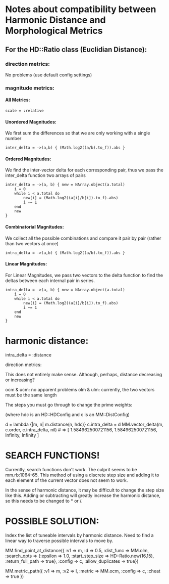 # Notes about compatibility between Harmonic Distance and Morphological Metrics

## For the HD::Ratio class (Euclidian Distance):

### direction metrics:

No problems (use default config settings)

### magnitude metrics:

#### All Metrics:
    scale = :relative

#### Unordered Magnitudes:

We first sum the differences so that we are only working with a single number

	inter_delta = ->(a,b) { (Math.log2((a/b).to_f)).abs }
		
#### Ordered Magnitudes:

We find the inter-vector delta for each corresponding pair, thus we pass the inter_delta function two arrays of pairs

	inter_delta = ->(a, b) { new = NArray.object(a.total)
		i = 0
		while i < a.total do
			new[i] = (Math.log2((a[i]/b[i]).to_f).abs)
			i += 1
		end
		new	
	}

#### Combinatorial Magnitudes:

We collect all the possible combinations and compare it pair by pair (rather than two vectors at once)

    intra_delta = ->(a,b) { (Math.log2((a/b).to_f)).abs }

#### Linear Magnitudes:

For Linear Magnitudes, we pass two vectors to the delta function to find the deltas between each internal pair in series.

	intra_delta = ->(a, b) { new = NArray.object(a.total)
		i = 0
		while i < a.total do
			new[i] = (Math.log2((a[i]/b[i]).to_f).abs)
			i += 1
		end
		new	
	}

harmonic distance:
==================

intra_delta = :distance

direction metrics:

This does not entirely make sense. Although, perhaps, distance decreasing or increasing?

ocm & ucm: no apparent problems
olm & ulm: currently, the two vectors must be the same length

The steps you must go through to change the prime weights:

(where hdc is an HD::HDConfig and c is an MM::DistConfig)

d = lambda {|m, n| m.distance(n, hdc)}
c.intra_delta = d
MM.vector_delta(m, c.order, c.intra_delta, nil) # => [ 1.584962500721156, 1.584962500721156, Infinity, Infinity ] 

SEARCH FUNCTIONS!
================

Currently, search functions don't work. The culprit seems to be mm.rb:1064-65. This method of using a discrete step size and adding it to each element of the current vector does not seem to work.

In the sense of harmonic distance, it may be difficult to change the step size like this. Adding or subtracting will greatly increase the harmonic distance, so this needs to be changed to * or /.

POSSIBLE SOLUTION:
==================

Index the list of tuneable intervals by harmonic distance. Need to find a linear way to traverse possible intervals to move by.

MM.find_point_at_distance({
:v1 => m, 
:d => 0.5, 
:dist_func => MM.olm, 
:search_opts => {:epsilon => 1.0, :start_step_size => HD::Ratio.new(16,15), :return_full_path => true},
:config => c, 
:allow_duplicates => true})

MM.metric_path({
:v1 => m,
:v2 => l,
:metric => MM.ocm,
:config => c,
:cheat => true
})
